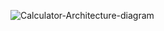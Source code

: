 ![Calculator-Architecture-diagram](https://user-images.githubusercontent.com/94435852/142757227-3b876110-7fd5-4cd9-aedb-03e26617056d.png)
